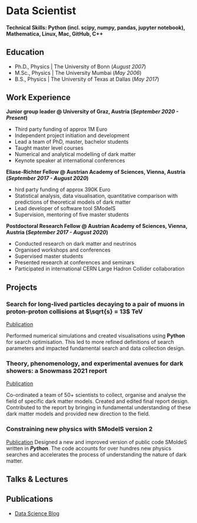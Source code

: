 # Data Scientist

#### Technical Skills: Python (incl. scipy, numpy, pandas, jupyter notebook), Mathematica, Linux, Mac, GitHub, C++

## Education
- Ph.D., Physics | The University of Bonn (_August 2007_)								       		
- M.Sc., Physics	| The University Mumbai (_May 2006_)	 			        		
- B.S., Physics | The University of Texas at Dallas (_May 2017_)

## Work Experience
**Junior group leader @ University of Graz, Austria (_September 2020 - Present_)**
- Third party funding of approx 1M Euro
- Independent project initiation and development
- Lead a team of PhD, master, bachelor students
- Taught master level courses
- Numerical and analytical modelling of dark matter
- Keynote speaker at international conferences

**Eliase-Richter Fellow @ Austrian Academy of Sciences, Vienna, Austria (_September 2017 - August 2020_)**
- hird party funding of approx 390K Euro
- Statistical analysis, data visualisation, quantitative comparison with predictions of theoretical models of dark matter
- Lead developer of software tool SModelS
- Supervision, mentoring of five master students

**Postdoctoral Research Fellow @ Austrian Academy of Sciences, Vienna, Austria (_September 2017 - August 2020_)**
- Conducted research on dark matter and neutrinos
- Organised workshops and conferences
- Supervised master students
- Presented research at conferences and seminars
- Participated in international CERN Large Hadron Collider collaboration

## Projects
### Search for long-lived particles decaying to a pair of muons in proton-proton collisions at $\sqrt{s} = 13$ TeV
[Publication](https://doi.org/10.1007/JHEP05(2023)228)

Performed numerical simulations and created visualisations using **Python** for search optimisation. This led to more refined definitions of search parameters and impacted fundamental search and data collection design. 

### Theory, phenomenology, and experimental avenues for dark showers: a Snowmass 2021 report
[Publication](https://doi.org/10.1140/epjc/s10052-022-11048-8)

Co-ordinated a team of 50+ scientists to collect, organise and analyse the field of specific dark matter models. Created and edited final report design. Contributed to the report by bringing in fundamental understanding of these dark matter models and provided new direction to the field. 

### Constraining new physics with SModelS version 2
[Publication](https://doi.org/10.1007/JHEP08(2022)068) 
Designed a new and improved version of public code SMoldeS written in ***Python***. The code accounts for over hundres new physics searches and accelerates the process of understanding the nature of dark matter.  

## Talks & Lectures


## Publications


- [Data Science Blog](https://medium.com/@shawhin)
